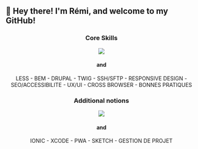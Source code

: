 ## 👋 Hey there! I'm Rémi, and welcome to my GitHub!

<h3 align="center">Core Skills</h3>
<p align="center">
  <img src="https://skillicons.dev/icons?i=wordpress,html,css,sass,javascript,jquery,typescript,webpack,babel,vue,nuxtjs,nodejs,vscode,git,github,gitlab,&perline=8" />
</p>
<h4 align="center">and</h4>
<p align="center">LESS - BEM - DRUPAL - TWIG - SSH/SFTP - RESPONSIVE DESIGN - SEO/ACCESSIBILITE - UX/UI - CROSS BROWSER - BONNES PRATIQUES</p>


<h3 align="center">Additional notions</h3>
<p align="center">
  <img src="https://skillicons.dev/icons?i=gulp,bootstrap,vercel,pug,svg,mysql,vim,bash,pr,ps,ai,angular,firebase,powershell,postman,react,emotion,alpinejs,aws,docker,elasticsearch,electron,netlify,unity,figma,stackoverflow,codepen,devto,discord,instagram,&perline=10" />
</p>
<h4 align="center">and</h4>
<p align="center">IONIC - XCODE - PWA - SKETCH - GESTION DE PROJET</p>